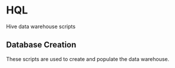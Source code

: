 # HQL

Hive data warehouse scripts

## Database Creation

These scripts are used to create and populate the data warehouse.






